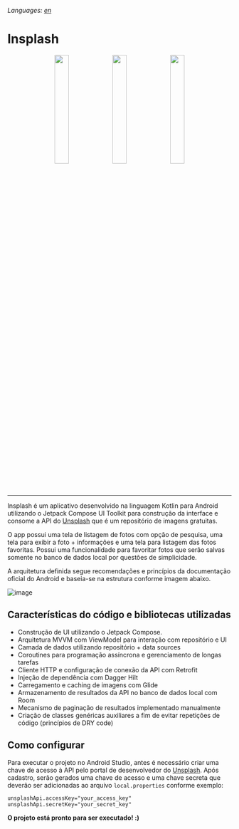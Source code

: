 *Languages: [en](README.en.md)*

# Insplash

<div align="center">
  <img width="25%" src="https://diogostein.dev/assets/codelabs/insplash_1-49753a2ce55aaaf7be040f15de4da966fe978cbc0fa4607df6135ecd7e26e26f.png" />
  <img width="25%" src="https://diogostein.dev/assets/codelabs/insplash_3-0d25df65fdd96b9149b79ede64401fa6481f433381a678a3b930fe34c20ac1d4.png" />
  <img width="25%" src="https://diogostein.dev/assets/codelabs/insplash_2-4def3745102c1970f5389b93b2543bd04044b4a4885d53b055b9a7a6571257ce.png" />
</div>

<hr/>

Insplash é um aplicativo desenvolvido na linguagem Kotlin para Android utilizando o Jetpack Compose UI Toolkit para construção da interface e consome a API do [Unsplash](https://unsplash.com/) que é um repositório de imagens gratuitas.

O app possui uma tela de listagem de fotos com opção de pesquisa, uma tela para exibir a foto + informações e uma tela para listagem das fotos favoritas. Possui uma funcionalidade para favoritar fotos que serão salvas somente no banco de dados local por questões de simplicidade. 

A arquitetura definida segue recomendações e princípios da documentação oficial do Android e baseia-se na estrutura conforme imagem abaixo. 

![image](https://user-images.githubusercontent.com/2924219/132413978-d6026326-ed73-4956-9e47-0515938a8f96.png)

## Características do código e bibliotecas utilizadas

* Construção de UI utilizando o Jetpack Compose. 
* Arquitetura MVVM com ViewModel para interação com repositório e UI
* Camada de dados utilizando repositório + data sources
* Coroutines para programação assíncrona e gerenciamento de longas tarefas
* Cliente HTTP e configuração de conexão da API com Retrofit
* Injeção de dependência com Dagger Hilt
* Carregamento e caching de imagens com Glide
* Armazenamento de resultados da API no banco de dados local com Room
* Mecanismo de paginação de resultados implementado manualmente
* Criação de classes genéricas auxiliares a fim de evitar repetições de código (princípios de DRY code)

## Como configurar

Para executar o projeto no Android Studio, antes é necessário criar uma chave de acesso à API pelo portal de desenvolvedor do [Unsplash](https://unsplash.com/developers). Após cadastro, serão gerados uma chave de acesso e uma chave secreta que deverão ser adicionadas ao arquivo `local.properties` conforme exemplo:

`unsplashApi.accessKey="your_access_key"`<br/>
`unsplashApi.secretKey="your_secret_key"`

**O projeto está pronto para ser executado! :)**
